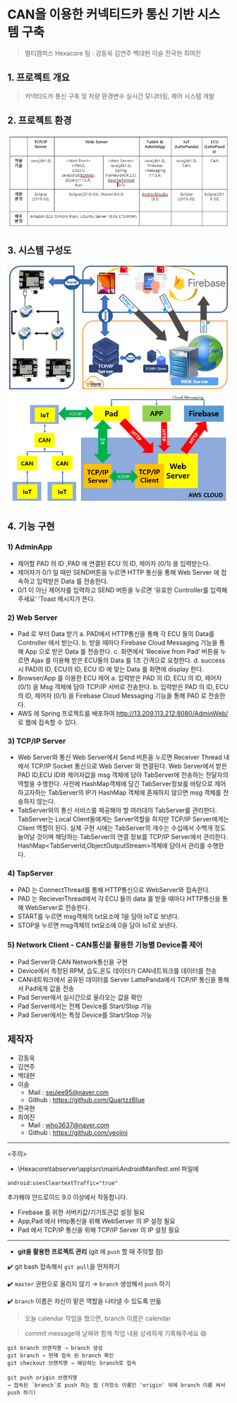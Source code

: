 # CAN을 이용한 커넥티드카 통신 기반 시스템 구축
> 멀티캠퍼스 Hexacore 팀 : 강동욱 김연주 백대현 이슬 전국현 최여진

## 1. 프로젝트 개요
> 커넥티드카 통신 구축 및 차량 환경변수 실시간 모니터링, 제어 시스템 개발

## 2. 프로젝트 환경

![stack](./IMG/stack.PNG)

## 3. 시스템 구성도  


![structure](./IMG/structure.png)
![structure](./IMG/stack2.png)

## 4. 기능 구현
### 1) AdminApp
- 제어할 PAD 의 ID ,PAD 에 연결된 ECU 의 ID, 제어자 (0/1) 을 입력받는다.
- 제어자가 0/1 일 때만 SEND버튼을 누르면 HTTP 통신을 통해 Web Server 에 접속하고 입력받은 Data 를 전송한다.
- 0/1 이 아닌 제어자를 입력하고 SEND 버튼을 누르면 ‘유효한 Controller를 입력해 주세요’ ’Toast 메시지가 뜬다.

### 2) Web Server
- Pad 로 부터 Data 받기
a. PAD에서 HTTP통신을 통해 각 ECU 들의 Data를 Controller 에서 받는다.
b. 받을 때마다 Firebase Cloud Messaging 기능을 통해 App 으로 받은 Data 를 전송한다.
c. 화면에서 ‘Receive from Pad’ 버튼을 누르면 Ajax 를 이용해 받은 ECU들의 Data 를 1초 간격으로 요청한다. 
d. success 시 PAD의 ID, ECU의 ID, ECU ID 에 맞는 Data 를 화면에 display 한다.
- Browser/App 를 이용한 ECU 제어
a. 입력받은 PAD 의 ID, ECU 의 ID, 제어자 (0/1) 을  Msg 객체에 담아 TCP/IP 서버로 전송한다.
b. 입력받은 PAD 의 ID, ECU 의 ID, 제어자 (0/1) 을 Firebase Cloud Messaging 기능을 통해 PAD 로 전송한다.
- AWS 에 Spring 프로젝트를 배포하여 http://13.209.113.212:8080/AdminWeb/ 로 웹에 접속할 수 있다. 

### 3) TCP/IP Server
- Web Server와 통신
Web Server에서 Send 버튼을 누르면 Receiver Thread 내에서 TCP/IP Socket 통신으로 Web Server 와 연결된다. Web Server에서 받은 PAD ID,ECU ID와 제어자값을 msg 객체에 담아 TabServer에 전송하는 전달자의 역할을 수행한다. 사전에 HashMap객체에 담긴 TabServer정보를 바탕으로 제어하고자하는 TabServer의 IP가 HashMap 객체에 존재하지 않으면 msg 객체를 전송하지 않는다. 
- TabServer와의 통신
서비스를 제공해야 할 여러대의 TabServer를 관리한다. TabServer는 Local Client들에게는 Server역할을 하지만 TCP/IP Server에게는 Client 역할이 된다. 실제 구현 시에는 TabServer의 개수는 수십에서 수백개 정도 늘어날 것이며 해당하는 TabServer의 연결 정보를 TCP/IP Server에서 관리한다. HashMap<TabServerId,ObjectOutputStream>객체에 담아서 관리를 수행한다.

### 4) TapServer
- PAD 는 ConnectThread를 통해 HTTP통신으로 WebServer와 접속한다.
- PAD 는 RecieverThread에서 각 ECU 들의 data 를 받을 때마다 HTTP통신을 통해 WebServer로 전송한다.  
- START를 누르면 msg객체의 txt요소에 1을 담아 IoT로 보낸다.
- STOP을 누르면 msg객체의 txt요소에 0을 담아 IoT로 보낸다.

### 5) Network Client - CAN통신을 활용한 기능별 Device를 제어
- Pad Server와 CAN Network통신을 구현
- Device에서 측정된 RPM, 습도,온도 데이터가 CAN네트워크를 데이터를 전송
- CAN네트워크에서 공유된 데이터를 Server LattePanda에서 TCP/IP 통신을 통해서 Pad에게 값을 전송
- Pad Server에서 실시간으로 올라오는 값을 확인
- Pad Server에서는 전체 Device를 Start/Stop 가능
- Pad Server에서는 특정 Device를 Start/Stop 가능





## 제작자

- 강동욱 
- 김연주
- 백대현 
- 이슬 
  - Mail : seulee95@naver.com
  - Github : https://github.com/QuartzzBlue
- 전국현 
- 최여진
  - Mail : who3637@naver.com
  - Github : https://github.com/yeojini

---
<주의>
- \Hexacore\tabserver\app\src\main\AndroidManifest.xml 파일에
```
android:usesCleartextTraffic="true"
```

추가해야 안드로이드 9.0 이상에서 작동합니다.
- Firebase 를 위한 서버키값/기기토큰값 설정 필요
- App,Pad 에서 Http통신을 위해 WebServer 의 IP 설정 필요
- Pad 에서 TCP/IP 통신을 위해 TCP/IP Server 의 IP 설정 필요

---

- **git을 활용한 프로젝트 관리** (git 에 `push` 할 때 주의할 점)​

✔️ git bash 접속해서 `git pull`을 먼저하기

✔️ `master` 권한으로 올리지 않기 → `branch` 생성해서 `push` 하기

✔️ `branch` 이름은 자신이 맡은 역할을 나타낼 수 있도록 만듦

> 오늘 calendar 작업을 했으면, branch 이름은 calendar

> commit message에 날짜와 함께 작업 내용 상세하게 기록해주세요 😄

    git branch 브랜치명 → branch 생성
    git branch → 현재 접속 된 branch 확인
    git checkout 브랜치명 → 해당하는 branch로 접속
    
    git push origin 브랜치명
    → 접속된 `branch`로 push 하는 법 (저장소 이름인 'origin' 뒤에 branch 이름 써서 push 하기)
